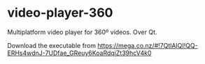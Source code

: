 video-player-360
================

Multiplatform video player for 360º videos. Over Qt.

Download the executable from https://mega.co.nz/#!7QtlAIQI!QQ-ERHs4wdnJ-7UDfae_GReuy6KoaRdqiZt39hcV4k0

